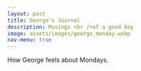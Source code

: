 ```yaml
---
layout: post
title: George's Journal
description: Musings <br />of a good boy
image: assets/images/george_monday.webp
nav-menu: true
---
```


How George feels about Mondays.
